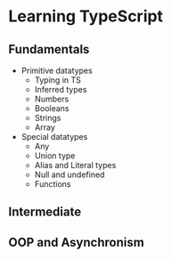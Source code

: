 # Learning TypeScript

## Fundamentals

* Primitive datatypes
  * Typing in TS
  * Inferred types
  * Numbers
  * Booleans
  * Strings
  * Array
* Special datatypes
  * Any
  * Union type
  * Alias and Literal types
  * Null and undefined
  * Functions

## Intermediate
## OOP and Asynchronism 
